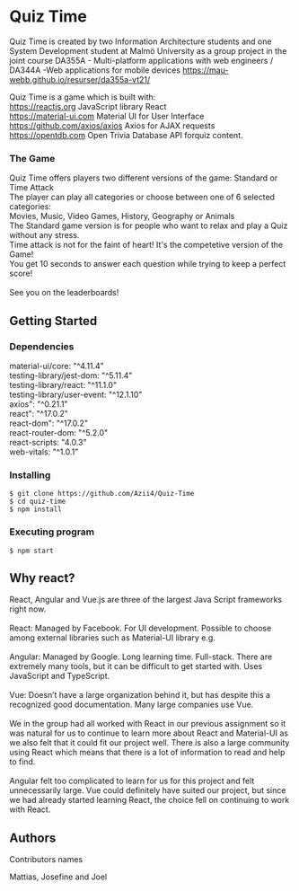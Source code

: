# Quiz Time

Quiz Time is created by two Information Architecture students and one
System Development student at Malmö University as a group project in the joint course DA355A - Multi-platform applications with web engineers / DA344A -Web applications for mobile devices
https://mau-webb.github.io/resurser/da355a-vt21/

Quiz Time is a game which is built with: </br>
https://reactjs.org JavaScript library React</br>
https://material-ui.com Material UI for User Interface</br>
https://github.com/axios/axios Axios for AJAX requests</br>
https://opentdb.com Open Trivia Database API forquiz content.</br>

### The Game

Quiz Time offers players two different versions of the game: Standard or Time Attack</br>
The player can play all categories or choose between one of 6 selected categories:</br>
Movies, Music, Video Games, History, Geography or Animals</br>
The Standard game version is for people who want to relax and play a Quiz without any stress.</br>
Time attack is not for the faint of heart! It's the competetive version of the Game!</br>
You get 10 seconds to answer each question while trying to keep a perfect score!</br>
</br>
See you on the leaderboards!

## Getting Started

### Dependencies

material-ui/core: "^4.11.4"</br>
testing-library/jest-dom: "^5.11.4"</br>
testing-library/react: "^11.1.0"</br>
testing-library/user-event: "^12.1.10"</br>
axios": "^0.21.1"</br>
react": "^17.0.2"</br>
react-dom": "^17.0.2"</br>
react-router-dom: "^5.2.0"</br>
react-scripts: "4.0.3"</br>
web-vitals: "^1.0.1"</br>
 

### Installing

```
$ git clone https://github.com/Azii4/Quiz-Time
$ cd quiz-time
$ npm install
```

### Executing program

```
$ npm start
```

## Why react?
React, Angular and Vue.js are three of the largest Java Script frameworks right now.</br>
</br>
React: Managed by Facebook. For UI development. Possible to choose among external libraries such as Material-UI library e.g.</br>
</br>
Angular: Managed by Google. Long learning time. Full-stack. There are extremely many tools, but it can be difficult to get started with. Uses JavaScript and TypeScript.</br>
</br>
Vue: Doesn’t have a large organization behind it, but has despite this a recognized good documentation. Many large companies use Vue.</br>
</br>
We in the group had all worked with React in our previous assignment so it was natural for us to continue to learn more about React and Material-UI as we also felt that it could fit our project well. There is also a large community using React which means that there is a lot of information to read and help to find.</br>
</br>
Angular felt too complicated to learn for us for this project and felt unnecessarily large. Vue could definitely have suited our project, but since we had already started learning React, the choice fell on continuing to work with React.


## Authors

Contributors names

Mattias, Josefine and Joel
